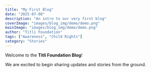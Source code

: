 ```yaml
---
title: "My First Blog"
date: "2025-07-08"
description: "An intro to our very first blog"
coverImage: "images/blog_img/demo/demo.png"
mainImage: "images/blog_img/demo/demo.png"
author: "Titli Foundation"
tags: ["Awareness", "Child Rights"]
category: "Stories"
---
```


Welcome to the **Titli Foundation Blog**!

We are excited to begin sharing updates and stories from the ground.
